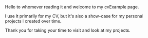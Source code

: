 Hello to whomever reading it and welcome to my cvExample page.

I use it primarily for my CV, but it's also a show-case for my personal projects I created over time.

Thank you for taking your time to visit and look at my projects.
